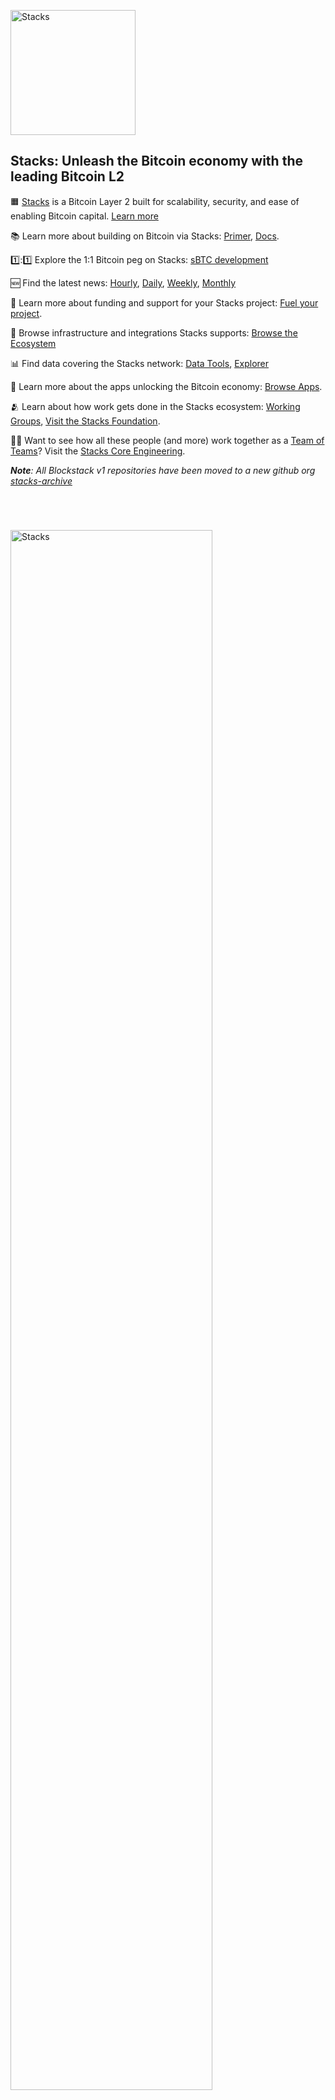 <p align="left">
    <a href="https://stacks.co"><img alt="Stacks" src="https://github.com/stacks-network/.github/assets/6131188/bd7a652a-f1ed-4dc0-8acc-247f396a7eb2" width="200"/></a>
</p>


## Stacks: Unleash the Bitcoin economy with the leading Bitcoin L2

🟧 [Stacks](https://www.stacks.co/) is a Bitcoin Layer 2 built for scalability, security, and ease of enabling Bitcoin capital. [Learn more](https://www.stacks.co/learn/introduction)

📚 Learn more about building on Bitcoin via Stacks: [Primer](https://www.stacks.co/build/get-started), [Docs](https://docs.stacks.co/docs/intro).

1️⃣:1️⃣ Explore the 1:1 Bitcoin peg on Stacks: [sBTC development](https://github.com/stacks-sbtc)


🆕 Find the latest news: [Hourly](https://twitter.com/stacks), [Daily](https://stacks.co/blog), [Weekly](https://stackssnacks.com/), [Monthly](https://newsletters.stacks.org/)

🌱 Learn more about funding and support for your Stacks project: [Fuel your project](https://www.stacks.co/build/fuel-your-project).

🤝 Browse infrastructure and integrations Stacks supports: [Browse the Ecosystem](https://www.stacks.co/explore/ecosystem?category=All+Teams#tools)

📊 Find data covering the Stacks network: [Data Tools](https://www.stacks.co/explore/ecosystem?category=Data#tools), [Explorer](https://explorer.hiro.so/)

📱 Learn more about the apps unlocking the Bitcoin economy: [Browse Apps](https://www.stacks.co/explore/ecosystem?category=All+Teams#apps).

🫂 Learn about how work gets done in the Stacks ecosystem: [Working Groups](https://github.com/orgs/stacks-network/discussions/504), [Visit the Stacks Foundation](https://stacks.org/grants).

👨‍🌾 Want to see how all these people (and more) work together as a [Team of Teams](https://www.mcchrystalgroup.com/insights/what-kind-of-leader-can-lead-a-team-of-teams-the-6-principles-of-leading-like-a-gardener/)? Visit the [Stacks Core Engineering](https://github.com/stacks-network/stacks/blob/master/sBTC/stacks_core_engineering.md).

_**Note**: All Blockstack v1 repositories have been moved to a new github org [stacks-archive](https://github.com/stacks-archive)_


<br>
<p align="left">
    <a href="https://stacks.co"><img alt="Stacks" src="https://github.com/stacks-network/.github/assets/6131188/635c8f40-fa26-4ea4-a6dd-e56cb3b1a178" width="80%" style="margin-top:25px"/></a>
</p>
